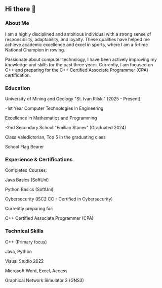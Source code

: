 ## Hi there 👋

<!--
**ivokovachki/ivokovachki** is a ✨ _special_ ✨ repository because its `README.md` (this file) appears on your GitHub profile.

Here are some ideas to get you started:

- 🔭 I’m currently working on ...
- 🌱 I’m currently learning ...
- 👯 I’m looking to collaborate on ...
- 🤔 I’m looking for help with ...
- 💬 Ask me about ...
- 📫 How to reach me: ...
- 😄 Pronouns: ...
- ⚡ Fun fact: ...
-->
### About Me
I am a highly disciplined and ambitious individual with a strong sense of responsibility, adaptability, and loyalty. These qualities have helped me achieve academic excellence and excel in sports, where I am a 5-time National Champion in rowing.

Passionate about computer technology, I have been actively improving my knowledge and skills for the past three years. Currently, I am focused on C++ and preparing for the C++ Certified Associate Programmer (CPA) certification.

### Education
University of Mining and Geology "St. Ivan Rilski" (2025 - Present)

-1st Year Computer Technologies in Engineering

  Excellence in Mathematics and Programming

-2nd Secondary School "Emilian Stanev" (Graduated 2024)

  Class Valedictorian, Top 5 in the graduating class

  School Flag Bearer

### Experience & Certifications
Completed Courses:

Java Basics (SoftUni)

Python Basics (SoftUni)

Cybersecurity (ISC2 CC - Certified in Cybersecurity)

Currently preparing for:

C++ Certified Associate Programmer (CPA)

### Technical Skills
C++ (Primary focus)

Java, Python

Visual Studio 2022

Microsoft Word, Excel, Access

Graphical Network Simulator 3 (GNS3)
